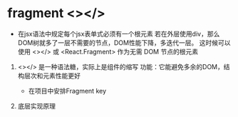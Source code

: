# fragment <></>
- 在jsx语法中规定每个jsx表单式必须有一个根元素
    若在外层使用div，那么DOM树就多了一层不需要的节点，DOM性能下降，多迭代一层。
    这时候可以使用 <></> 或 <React.Fragment> 作为无需 DOM 节点的根元素

1. <></> 是一种语法糖，实际上是<Fragment>组件的缩写
    功能：它能避免多余的DOM，结构层次和元素性能更好
    - 在项目中安排Fragment key

2. 底层实现原理
    